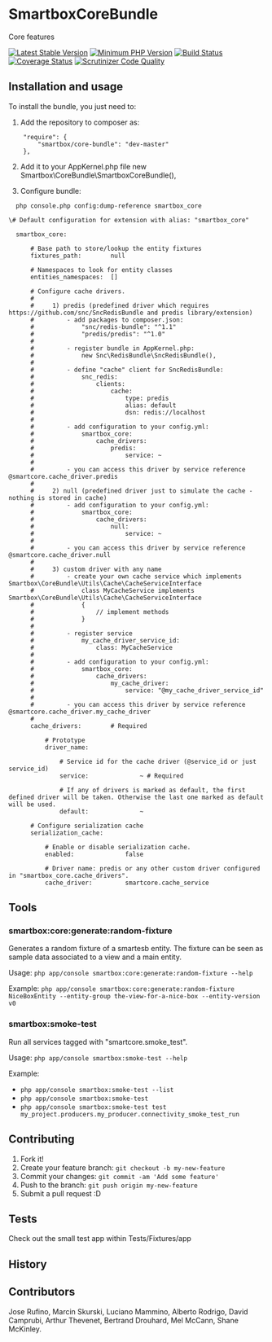 # SmartboxCoreBundle
Core features

[![Latest Stable Version](https://img.shields.io/packagist/v/smartbox/core-bundle.svg?style=flat-square)](https://packagist.org/packages/smartbox/core-bundle)
[![Minimum PHP Version](https://img.shields.io/badge/php-~%207.0-8892BF.svg?style=flat-square)](https://php.net/)
[![Build Status](https://travis-ci.org/smartboxgroup/core-bundle.svg?branch=master)](https://travis-ci.org/smartboxgroup/core-bundle)
[![Coverage Status](https://coveralls.io/repos/github/smartboxgroup/core-bundle/badge.svg?branch=master)](https://coveralls.io/github/smartboxgroup/core-bundle?branch=master)
[![Scrutinizer Code Quality](https://scrutinizer-ci.com/g/smartboxgroup/core-bundle/badges/quality-score.png?b=master)](https://scrutinizer-ci.com/g/smartboxgroup/core-bundle/?branch=master)

## Installation and usage
To install the bundle, you just need to:

1. Add the repository to composer as:
```
    "require": {
        "smartbox/core-bundle": "dev-master"
    },
```

2. Add it to your AppKernel.php file
    new Smartbox\CoreBundle\SmartboxCoreBundle(),

4. Configure bundle:
```
  php console.php config:dump-reference smartbox_core
```

    \# Default configuration for extension with alias: "smartbox_core"

```
  smartbox_core:

      # Base path to store/lookup the entity fixtures
      fixtures_path:        null

      # Namespaces to look for entity classes
      entities_namespaces:  []

      # Configure cache drivers.
      #
      #     1) predis (predefined driver which requires https://github.com/snc/SncRedisBundle and predis library/extension)
      #         - add packages to composer.json:
      #             "snc/redis-bundle": "^1.1"
      #             "predis/predis": "^1.0"
      #
      #         - register bundle in AppKernel.php:
      #             new Snc\RedisBundle\SncRedisBundle(),
      #
      #         - define "cache" client for SncRedisBundle:
      #             snc_redis:
      #                 clients:
      #                     cache:
      #                         type: predis
      #                         alias: default
      #                         dsn: redis://localhost
      #
      #         - add configuration to your config.yml:
      #             smartbox_core:
      #                 cache_drivers:
      #                     predis:
      #                         service: ~
      #
      #         - you can access this driver by service reference @smartcore.cache_driver.predis
      #
      #     2) null (predefined driver just to simulate the cache - nothing is stored in cache)
      #         - add configuration to your config.yml:
      #             smartbox_core:
      #                 cache_drivers:
      #                     null:
      #                         service: ~
      #
      #         - you can access this driver by service reference @smartcore.cache_driver.null
      #
      #     3) custom driver with any name
      #         - create your own cache service which implements Smartbox\CoreBundle\Utils\Cache\CacheServiceInterface
      #             class MyCacheService implements Smartbox\CoreBundle\Utils\Cache\CacheServiceInterface
      #             {
      #                 // implement methods
      #             }
      #
      #         - register service
      #             my_cache_driver_service_id:
      #                 class: MyCacheService
      #
      #         - add configuration to your config.yml:
      #             smartbox_core:
      #                 cache_drivers:
      #                     my_cache_driver:
      #                         service: "@my_cache_driver_service_id"
      #
      #         - you can access this driver by service reference @smartcore.cache_driver.my_cache_driver
      #
      cache_drivers:        # Required

          # Prototype
          driver_name:

              # Service id for the cache driver (@service_id or just service_id)
              service:              ~ # Required

              # If any of drivers is marked as default, the first defined driver will be taken. Otherwise the last one marked as default will be used.
              default:              ~

      # Configure serialization cache
      serialization_cache:

          # Enable or disable serialization cache.
          enabled:              false

          # Driver name: predis or any other custom driver configured in "smartbox_core.cache_drivers".
          cache_driver:         smartcore.cache_service

```
## Tools ##

### smartbox:core:generate:random-fixture ###
Generates a random fixture of a smartesb entity. The fixture can be seen as sample data associated to a view and a main entity. 

Usage: ```php app/console smartbox:core:generate:random-fixture --help```

Example: ```php app/console smartbox:core:generate:random-fixture NiceBoxEntity --entity-group the-view-for-a-nice-box --entity-version v0```

### smartbox:smoke-test ###
Run all services tagged with "smartcore.smoke_test".

Usage: ```php app/console smartbox:smoke-test --help```

Example: 
* ```php app/console smartbox:smoke-test --list```
* ```php app/console smartbox:smoke-test```
* ```php app/console smartbox:smoke-test test my_project.producers.my_producer.connectivity_smoke_test_run```

## Contributing
1. Fork it!
2. Create your feature branch: `git checkout -b my-new-feature`
3. Commit your changes: `git commit -am 'Add some feature'`
4. Push to the branch: `git push origin my-new-feature`
5. Submit a pull request :D

## Tests

Check out the small test app within Tests/Fixtures/app

## History

## Contributors
Jose Rufino, Marcin Skurski, Luciano Mammino, Alberto Rodrigo, David Camprubi, Arthur Thevenet, Bertrand Drouhard, Mel McCann, Shane McKinley.

